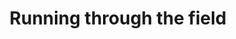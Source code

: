 ---
layout: item
raw_url: https://prdwebappstorage.blob.core.windows.net/kansaspattons/images/gallery-2009-10-28/photo00462.jpg
thumb_url: https://prdwebappstorage.blob.core.windows.net/kansaspattons/images/gallery-2009-10-28/thumb_photo00462.jpg
post: /kansaspattons/blog/2009/10/18/cpls-kindergarten.html
index: 3
title: Running through the field
---